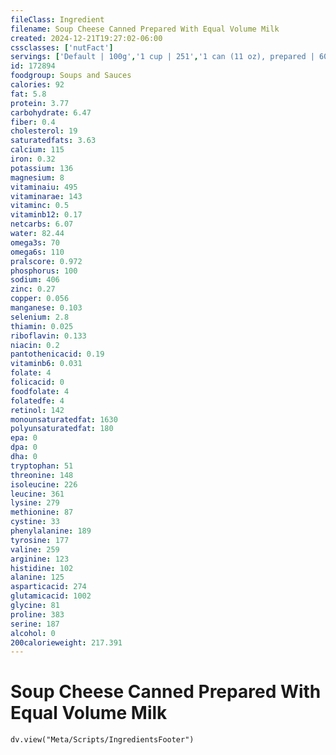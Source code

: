 ```yaml
---
fileClass: Ingredient
filename: Soup Cheese Canned Prepared With Equal Volume Milk
created: 2024-12-21T19:27:02-06:00
cssclasses: ['nutFact']
servings: ['Default | 100g','1 cup | 251','1 can (11 oz), prepared | 609']
id: 172894
foodgroup: Soups and Sauces
calories: 92
fat: 5.8
protein: 3.77
carbohydrate: 6.47
fiber: 0.4
cholesterol: 19
saturatedfats: 3.63
calcium: 115
iron: 0.32
potassium: 136
magnesium: 8
vitaminaiu: 495
vitaminarae: 143
vitaminc: 0.5
vitaminb12: 0.17
netcarbs: 6.07
water: 82.44
omega3s: 70
omega6s: 110
pralscore: 0.972
phosphorus: 100
sodium: 406
zinc: 0.27
copper: 0.056
manganese: 0.103
selenium: 2.8
thiamin: 0.025
riboflavin: 0.133
niacin: 0.2
pantothenicacid: 0.19
vitaminb6: 0.031
folate: 4
folicacid: 0
foodfolate: 4
folatedfe: 4
retinol: 142
monounsaturatedfat: 1630
polyunsaturatedfat: 180
epa: 0
dpa: 0
dha: 0
tryptophan: 51
threonine: 148
isoleucine: 226
leucine: 361
lysine: 279
methionine: 87
cystine: 33
phenylalanine: 189
tyrosine: 177
valine: 259
arginine: 123
histidine: 102
alanine: 125
asparticacid: 274
glutamicacid: 1002
glycine: 81
proline: 383
serine: 187
alcohol: 0
200calorieweight: 217.391
---
```


# Soup Cheese Canned Prepared With Equal Volume Milk

```dataviewjs
dv.view("Meta/Scripts/IngredientsFooter")
```